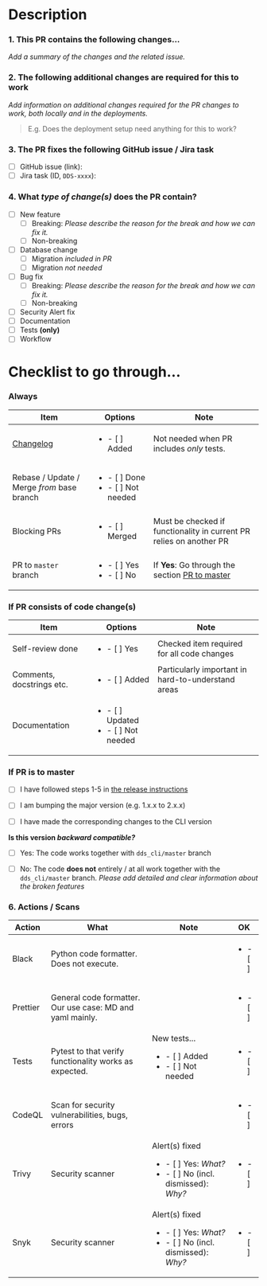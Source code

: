 <!--
> **Before _submitting_ PR:**
>
> - Fill in and tick fields
> - _Remove all rows_ that are not relevant for the current PR
>   - Revelant option missing? Add it as an item and add a PR comment informing that the new option should be included into this template.
>
> **Before _merging_ PR:** 
> 
> _Tick all relevant items._
-->
# Description

### **1. This PR contains the following changes...**

_Add a summary of the changes and the related issue._

### **2. The following additional changes are required for this to work**

_Add information on additional changes required for the PR changes to work, both locally and in the deployments._
> E.g. Does the deployment setup need anything for this to work?

### **3. The PR fixes the following GitHub issue / Jira task**

<!-- Comment out the item which does not apply here.-->

- [ ] GitHub issue (link): 
- [ ] Jira task (ID, `DDS-xxxx`): 

### **4. What _type of change(s)_ does the PR contain?**

<!-- 
- "Breaking": The change will cause existing functionality to not work as expected.
- Workflow: E.g. a new github action or changes to this PR template. Anything that alters our or the codes workflow.
-->

- [ ] New feature
  - [ ] Breaking: _Please describe the reason for the break and how we can fix it._
  - [ ] Non-breaking
- [ ] Database change
  - [ ] Migration _included in PR_
  - [ ] Migration _not needed_ 
- [ ] Bug fix
  - [ ] Breaking: _Please describe the reason for the break and how we can fix it._
  - [ ] Non-breaking
- [ ] Security Alert fix
- [ ] Documentation
- [ ] Tests **(only)**
- [ ] Workflow

# Checklist to go through...

<!-- Comment out the items which do not apply here.-->

### **Always**

<!-- Always go through the following items. If they do not apply, comment them out -->
| Item                                       | Options                                                     | Note                                                                |
|--------------------------------------------|-----------------------------------|---------------------------------------------------------------------|
| [Changelog](../CHANGELOG.md)               | <ul><li>- [ ] Added</li></ul>                       | Not needed when PR includes _only_ tests.                           |
| Rebase / Update / Merge _from_ base branch | <ul><li>- [ ] Done</li><li>- [ ] Not needed</li></ul>  |                                                                     | 
| Blocking PRs                               | <ul><li>- [ ] Merged</li></ul>                      | Must be checked if functionality in current PR relies on another PR |
| PR to `master` branch                      | <ul><li>- [ ] Yes</li><li>- [ ] No</li></ul>           | If **Yes**: Go through the section [PR to master](#pr-to-master)    |

### If PR consists of **code change(s)**

<!-- If the PR contains code changes, the following need to be checked.-->
| Item                         | Options                               | Note                                               |
|------------------------------|---------------------------------------|----------------------------------------------------|
| Self-review done             | <ul><li>- [ ] Yes</li></ul>                             | Checked item required for all code changes         |
| Comments, docstrings etc.    | <ul><li>- [ ] Added</li></ul>                           | Particularly important in hard-to-understand areas |
| Documentation                | <ul><li>- [ ] Updated </li><li> - [ ] Not needed</li></ul>   |                                                    |

### If PR is to **master**

<!-- Is your PR to the master branch? The following items need to be checked off. -->
- [ ] I have followed steps 1-5 in [the release instructions](../doc/procedures/new_release.md)
- [ ] I am bumping the major version (e.g. 1.x.x to 2.x.x)
- [ ] I have made the corresponding changes to the CLI version


**Is this version _backward compatible?_**

- [ ] Yes: The code works together with `dds_cli/master` branch
- [ ] No: The code **does not** entirely / at all work together with the `dds_cli/master` branch. _Please add detailed and clear information about the broken features_


### **6. Actions / Scans**

| Action   | What                                                      | Note                                                                            | OK    |
|----------|-----------------------------------------------------------|---------------------------------------------------------------------------------|-------|
| Black    | Python code formatter. Does not execute.                  |                                                                                 | <ul><li>- [ ] </li></ul> |
| Prettier | General code formatter. Our use case: MD and yaml mainly. |                                                                                 | <ul><li>- [ ] </li></ul> |
| Tests    | Pytest to that verify functionality works as expected.    | New tests... <ul><li>- [ ] Added </li><li> - [ ] Not needed </li></ul>                             | <ul><li>- [ ] </li></ul> |
| CodeQL   | Scan for security vulnerabilities, bugs, errors           |                                                                                 | <ul><li>- [ ] </li></ul> |
| Trivy    | Security scanner                                          | Alert(s) fixed <ul><li> - [ ] Yes: _What?_ </li><li> - [ ] No (incl. dismissed): _Why?_ </li></ul>  | <ul><li>- [ ] </li></ul> |
| Snyk     | Security scanner                                          | Alert(s) fixed <ul><li> - [ ] Yes: _What?_ </li><li> - [ ] No (incl. dismissed): _Why?_ </li></ul>  | <ul><li>- [ ] </li></ul> |

